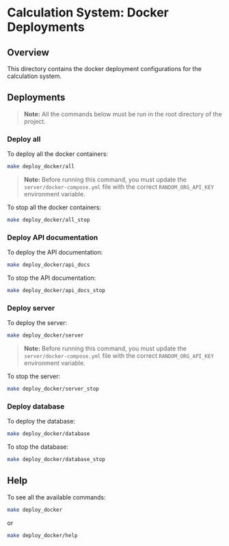 # Calculation System: Docker Deployments

## Overview

This directory contains the docker deployment configurations for the calculation system.

## Deployments

> **Note:** All the commands below must be run in the root directory of the project.

### Deploy all

To deploy all the docker containers:

```bash
make deploy_docker/all
```

> **Note:** Before running this command, you must update the `server/docker-compose.yml` file with the correct `RANDOM_ORG_API_KEY` environment variable.

To stop all the docker containers:

```bash
make deploy_docker/all_stop
```

### Deploy API documentation

To deploy the API documentation:

```bash
make deploy_docker/api_docs
```

To stop the API documentation:

```bash
make deploy_docker/api_docs_stop
```

### Deploy server

To deploy the server:

```bash
make deploy_docker/server
```

> **Note:** Before running this command, you must update the `server/docker-compose.yml` file with the correct `RANDOM_ORG_API_KEY` environment variable.

To stop the server:

```bash
make deploy_docker/server_stop
```

### Deploy database

To deploy the database:

```bash
make deploy_docker/database
```

To stop the database:

```bash
make deploy_docker/database_stop
```

## Help

To see all the available commands:

```bash
make deploy_docker
```

or

```bash
make deploy_docker/help
```
